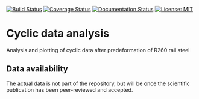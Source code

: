 [![Build Status](https://travis-ci.com/KnutAM/cyclic_after_pdef_R260.svg?branch=main)](https://travis-ci.com/KnutAM/cyclic_after_pdef_R260)
[![Coverage Status](https://coveralls.io/repos/github/KnutAM/cyclic_after_pdef_R260/badge.svg?branch=main&kill_cache=1)](https://coveralls.io/github/KnutAM/cyclic_after_pdef_R260?branch=main)
[![Documentation Status](https://readthedocs.org/projects/cyclic-after-pdef-r260/badge/?version=latest)](https://cyclic-after-pdef-r260.readthedocs.io/en/latest/?badge=latest)
[![License: MIT](https://img.shields.io/badge/License-MIT-yellow.svg)](https://opensource.org/licenses/MIT)

# Cyclic data analysis
Analysis and plotting of cyclic data after predeformation of R260 rail steel

## Data availability
The actual data is not part of the repository, but will be once the scientific publication has been peer-reviewed and accepted. 
